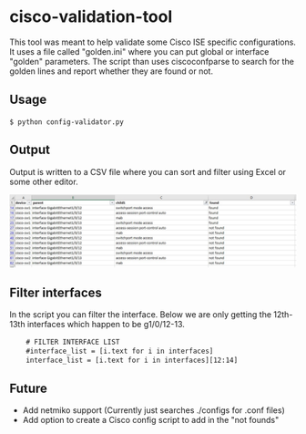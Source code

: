 # cisco-validation-tool

This tool was meant to help validate some Cisco ISE specific configurations. It uses a file called "golden.ini" where you can put global or interface "golden" parameters. The script than uses ciscoconfparse to search for the golden lines and report whether they are found or not.

## Usage

```
$ python config-validator.py
```

## Output

Output is written to a CSV file where you can sort and filter using Excel or some other editor.

<img src="images/image1.jpg"></img>

## Filter interfaces

In the script you can filter the interface. Below we are only getting the 12th-13th interfaces which happen to be g1/0/12-13.

```
    # FILTER INTERFACE LIST
    #interface_list = [i.text for i in interfaces]
    interface_list = [i.text for i in interfaces][12:14]
```
## Future

- Add netmiko support (Currently just searches ./configs for .conf files)
- Add option to create a Cisco config script to add in the "not founds"

